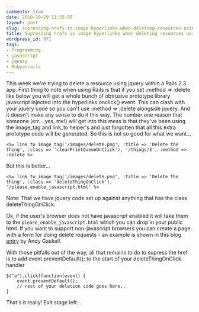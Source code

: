```yaml
---
comments: true
date: 2010-10-29 11:55:58
layout: post
slug: supressing-hrefs-in-image-hyperlinks-when-deleting-resources-using-jquery
title: Supressing hrefs in image hyperlinks when deleting resources using jquery
wordpress_id: 971
tags:
- Programming
- javascript
- jquery
- Rubyonrails
---
```


This week we're trying to delete a resource using jquery within a Rails 2.3 app. First thing to note when using Rails is that if you set :method => :delete like below you will get a whole bunch of obtrusive prototype library javascript injected into the hyperlinks onclick() event. This can clash with your jquery code so you can't use :method => :delete alongside jquery. And it doesn't make any sense to do it this way. The number one reason that someone  (err... yes, me!) will get into this mess is that they've been using the image_tag and link_to helper's and just forgotten that all this extra prototype code will be generated. So this is not so good for what we want...

    <%= link_to image_tag('/images/delete.png', :title => 'Delete the thing', :class => 'clearPrintQueueOnClick'), '/things/3', :method => :delete %>

But this is better...

    <%= link_to image_tag('/images/delete.png', :title => 'Delete the thing', :class => 'deleteThingOnClick'), '/please_enable_javascript.html' %>

Note: That we have jquery code set up against anything that has the class deleteThingOnClick.

Ok, if the user's browser does not have javascript enabled it will take them to the `please_enable_javascript.html` which you can drop in your public html. If you want to support non-javascript browsers you can create a page with a form for doing delete requests - an example is shown in this blog [entry](http://gaskell.org/unobtrusive-deleting-with-rails-and-jquery/) by Andy Gaskell.

With those pitfalls out of the way, all that remains to do to supress the href is to add event.preventDefault(); to the start of your deleteThingOnClick handler

    $("a").click(function(event) {
        event.preventDefault();
        // rest of your deletion code goes here..
    }

That's it really! Exit stage left...